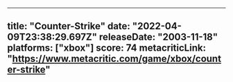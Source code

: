 
---
title: "Counter-Strike"
date: "2022-04-09T23:38:29.697Z"
releaseDate: "2003-11-18"
platforms: ["xbox"]
score: 74
metacriticLink: "https://www.metacritic.com/game/xbox/counter-strike"
---
